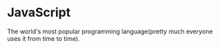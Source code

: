 # JavaScript

The world's most popular programming language(pretty much everyone uses it from time to time).
